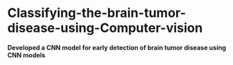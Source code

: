 # Classifying-the-brain-tumor-disease-using-Computer-vision
**Developed a CNN model for early detection of brain tumor disease using CNN models**
